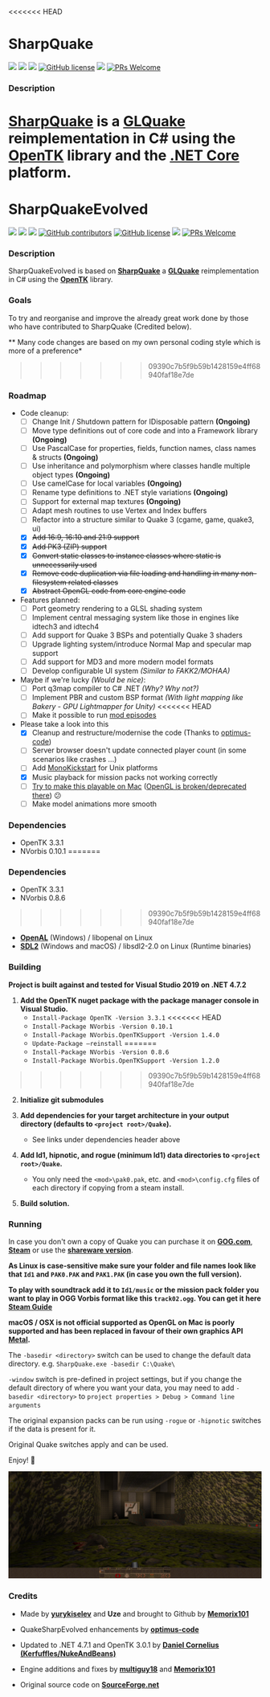 <<<<<<< HEAD

# SharpQuake

![](https://img.shields.io/github/stars/memorix101/SharpQuake.svg) ![](https://img.shields.io/github/forks/memorix101/SharpQuake.svg) 
![](https://img.shields.io/github/issues/memorix101/SharpQuake.svg) 
[![GitHub license](https://img.shields.io/github/license/memorix101/SharpQuake.svg)](https://github.com/Naereen/StrapDown.js/blob/master/LICENSE)
![](https://img.shields.io/github/release/memorix101/SharpQuake.svg) [![PRs Welcome](https://img.shields.io/badge/PRs-welcome-brightgreen.svg?style=flat-square)](http://makeapullrequest.com)
 
### Description 

 **[SharpQuake](https://memorix101.itch.io/sharpquake)** is a **[GLQuake](https://github.com/dpteam/GLQuake3D)** reimplementation in C# using the **[OpenTK](https://github.com/opentk/opentk)** library and the **[.NET Core](https://dotnet.microsoft.com/download)** platform.
=======

# SharpQuakeEvolved

![](https://img.shields.io/github/stars/optimus-code/SharpQuakeEvolved.svg) ![](https://img.shields.io/github/forks/optimus-code/SharpQuakeEvolved.svg) ![](https://img.shields.io/github/issues/optimus-code/SharpQuakeEvolved.svg) [![GitHub contributors](https://img.shields.io/github/contributors/optimus-code/SharpQuakeEvolved.svg)](https://GitHub.com/optimus-code/SharpQuakeEvolved/graphs/contributors/) [![GitHub license](https://img.shields.io/github/license/optimus-code/SharpQuakeEvolved.svg)](https://github.com/Naereen/StrapDown.js/blob/master/LICENSE)
 ![](https://img.shields.io/github/release/optimus-code/SharpQuakeEvolved.svg) [![PRs Welcome](https://img.shields.io/badge/PRs-welcome-brightgreen.svg?style=flat-square)](http://makeapullrequest.com)
 
### Description 

SharpQuakeEvolved is based on **[SharpQuake](https://memorix101.itch.io/sharpquake)** a **[GLQuake](https://github.com/dpteam/GLQuake3D)** reimplementation in C# using the **[OpenTK](https://github.com/opentk/opentk)** library.

### Goals

To try and reorganise and improve the already great work done by those who have contributed to SharpQuake (Credited below).

** Many code changes are based on my own personal coding style which is more of a preference*
>>>>>>> 09390c7b5f9b59b1428159e4ff68940faf18e7de

### Roadmap

- Code cleanup:
	* [ ] Change Init / Shutdown pattern for IDisposable pattern **(Ongoing)**
	* [ ] Move type definitions out of core code and into a Framework library **(Ongoing)**
	* [ ] Use PascalCase for properties, fields, function names, class names & structs **(Ongoing)**
	* [ ] Use inheritance and polymorphism where classes handle multiple object types **(Ongoing)**
	* [ ] Use camelCase for local variables **(Ongoing)**
	* [ ] Rename type definitions to .NET style variations **(Ongoing)**
	* [ ] Support for external map textures **(Ongoing)**
	* [ ] Adapt mesh routines to use Vertex and Index buffers
	* [ ] Refactor into a structure similar to Quake 3 (cgame, game, quake3, ui)  
	* [X] ~~Add 16:9, 16:10 and 21:9 support~~
	* [X] ~~Add PK3 (ZIP) support~~
	* [X] ~~Convert static classes to instance classes where static is unnecessarily used~~
	* [X] ~~Remove code duplication via file loading and handling in many non-filesystem related classes~~
	* [x] ~~Abstract OpenGL code from core engine code~~
	
- Features planned:
	* [ ] Port geometry rendering to a GLSL shading system
	* [ ] Implement central messaging system like those in engines like idtech3 and idtech4
	* [ ] Add support for Quake 3 BSPs and potentially Quake 3 shaders
	* [ ] Upgrade lighting system/introduce Normal Map and specular map support
	* [ ] Add support for MD3 and more modern model formats
	* [ ] Develop configurable UI system *(Similar to FAKK2/MOHAA)*

- Maybe if we're lucky *(Would be nice)*:
	* [ ] Port q3map compiler to C# .NET *(Why? Why not?)*
	* [ ] Implement PBR and custom BSP format *(With light mapping like Bakery - GPU Lightmapper for Unity)*
<<<<<<< HEAD
	- [ ] Make it possible to run [mod episodes](https://www.moddb.com/mods/its)

- Please take a look into this
	- [x] Cleanup and restructure/modernise the code (Thanks to [optimus-code](https://github.com/optimus-code))
	- [ ] Server browser doesn't update connected player count (in some scenarios like crashes ...)
	- [ ] Add [MonoKickstart](https://github.com/OutOfOrder/MonoKickstart) for Unix platforms
	- [x]  Music playback for mission packs not working correctly
	- [ ] [Try to make this playable on Mac](https://youtu.be/DmpmJJADJw8) ([OpenGL is broken/deprecated there](https://developer.apple.com/macos/whats-new/)) 😕
	- [ ]  Make model animations more smooth

### Dependencies
* OpenTK 3.3.1
* NVorbis 0.10.1
=======

### Dependencies
* OpenTK 3.3.1
* NVorbis 0.8.6
>>>>>>> 09390c7b5f9b59b1428159e4ff68940faf18e7de
* **[OpenAL](https://www.openal.org/downloads/)** (Windows) / libopenal on Linux
* **[SDL2](https://www.libsdl.org/download-2.0.php)** (Windows and macOS) / libsdl2-2.0 on Linux (Runtime binaries)
  
### Building

**Project is built against and tested for Visual Studio 2019 on .NET 4.7.2**

1) **Add the OpenTK nuget package with the package manager console in Visual Studio.**
    - `Install-Package OpenTK -Version 3.3.1`
<<<<<<< HEAD
    - `Install-Package NVorbis -Version 0.10.1`
    - `Install-Package NVorbis.OpenTKSupport -Version 1.4.0`
	- `Update-Package –reinstall`
=======
    - `Install-Package NVorbis -Version 0.8.6`
    - `Install-Package NVorbis.OpenTKSupport -Version 1.2.0`
>>>>>>> 09390c7b5f9b59b1428159e4ff68940faf18e7de

2) **Initialize git submodules**

3) **Add dependencies for your target architecture in your output directory (defaults to `<project root>/Quake`).**
    - See links under dependencies header above
4) **Add ld1, hipnotic, and rogue (minimum ld1) data directories to `<project root>/Quake`.**
    - You only need the `<mod>\pak0.pak`, etc. and `<mod>\config.cfg` files of each directory if copying from a steam install.

5) **Build solution.**

### Running

In case you don't own a copy of Quake you can purchase it on **[GOG.com](https://www.gog.com/game/quake_the_offering)**, **[Steam](https://store.steampowered.com/app/2310/QUAKE/)** or use the **[shareware version](https://community.pcgamingwiki.com/files/file/411-quake-shareware-pak/)**.

**As Linux is case-sensitive make sure your folder and file names look like that `Id1` and `PAK0.PAK` and `PAK1.PAK` (in case you own the full version).**

**To play with soundtrack add it to `Id1/music` or the mission pack folder you want to play in OGG Vorbis format like this `track02.ogg`. You can get it here** **[Steam Guide](https://steamcommunity.com/sharedfiles/filedetails/?id=119489135)**

**macOS / OSX is not official supported as OpenGL on Mac is poorly supported and has been replaced in favour of their own graphics API [Metal](https://en.wikipedia.org/wiki/Metal_(API)).**

The `-basedir <directory>` switch can be used to change the default data directory. e.g. `SharpQuake.exe -basedir C:\Quake\`

`-window` switch is pre-defined in project settings, but if you change the default directory of where you want your data, you may need to add `-basedir <directory>` to `project properties > Debug > Command line arguments` 

The original expansion packs can be run using `-rogue` or `-hipnotic` switches if the data is present for it.

Original Quake switches apply and can be used.

Enjoy! 🙂

![Screenshot](screenshot.jpg)

### Credits
* Made by **[yurykiselev](https://sourceforge.net/u/yurykiselev/profile/)** and **Uze** and brought to Github by **[Memorix101](https://github.com/Memorix101)**

* QuakeSharpEvolved enhancements by **[optimus-code](https://github.com/optimus-code)**

* Updated to .NET 4.7.1 and OpenTK 3.0.1 by **[Daniel Cornelius (Kerfuffles/NukeAndBeans)](https://github.com/Kerfuffles)**

* Engine additions and fixes by **[multiguy18](https://github.com/multiguy18)** and **[Memorix101](https://github.com/Memorix101)**

* Original source code on **[SourceForge.net](https://sourceforge.net/projects/sharpquake/)**
